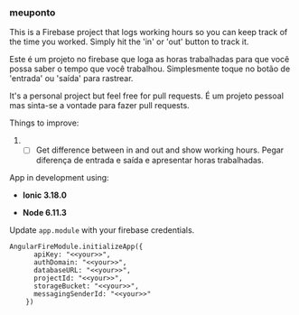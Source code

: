 ### meuponto

This is a Firebase project that logs working hours so you can keep track of the time you worked. Simply hit the 'in' or 'out' button to track it.

Este é um projeto no firebase que loga as horas trabalhadas para que você possa saber o tempo que você trabalhou. Simplesmente toque no botão de 'entrada' ou 'saída' para rastrear.

It's a personal project but feel free for pull requests.
É um projeto pessoal mas sinta-se a vontade para fazer pull requests.

Things to improve:

1. - [ ] Get difference between in and out and show working hours. Pegar diferença de entrada e saída e apresentar horas trabalhadas.

App in development using:

- **Ionic 3.18.0**

- **Node 6.11.3**

Update `app.module` with your firebase credentials.

```
AngularFireModule.initializeApp({        
      apiKey: "<<your>>",
      authDomain: "<<your>>",
      databaseURL: "<<your>>",
      projectId: "<<your>>",
      storageBucket: "<<your>>",
      messagingSenderId: "<<your>>"
    })
```
